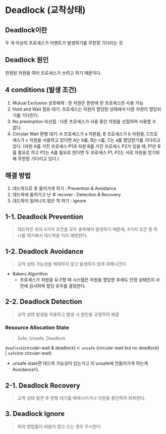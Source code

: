 # Deadlock (교착상태)

## Deadlock이란

두 개 이상의 프로세스가 이벤트가 발생하기를 무한정 기다리는 것



## Deadlock 원인

한정된 자원을 여러 프로세스가 쓰려고 하기 때문이다.



## 4 conditions (발생 조건)

1. Mutual Exclusion 상호배제 : 한 자원은 한번에 한 프로세스만 사용 가능
2. Hold and Wait 점유 대기: 프로세스는 자원이 할당된 상태에서 다른 자원이 할당되기를 기다린다.
3. No preemption 비선점 : 다른 프로세스가 사용 중인 자원을 선점하여 사용할 수 없다.
4. Circular Wait 환형 대기: A 프로세스가 a 자원을, B 프로세스가 b 자원을, C프로세스가 c 자원을 사용하고 있다면 A는 b룰, B는 c를, C는 a를 할당받기를 기다리고 있다. 
   (자원 A를 가진 프로세스 P1과 자원 B를 가진 프로세스 P2가 있을 때, P1은 B를 필요로 하고 P2는 A를 필요로 한다면 두 프로세스 P1, P2는 서로 자원을 얻기위해 무한정 기다리고 있다.)



## 해결 방법

1. 데드락으로 못 들어가게 하기 : Prevention & Avoidance
2. 데드락에 들어가고 난 후 recover : Detection & Recovery
3. 데드락이 일어나지 않은 척 하기 : Ignore



## 1-1. Deadlock Prevention

> 데드락은 위의 4가지 조건을 모두 충족해야 발생하기 때문에, 4가지 조건 중 하나를 제거해서 데드락을 미리 예방한다.



## 1-2. Deadlock Avoidance

> 교착 상태 가능성을 배제하지 않고 발생하지 않게 피해나간다.

- Bakers Algorithm
  - 프로세스가 자원을 요구할 때 시스템은 자원을 할당한 후에도 안정 상태인지 사전에 검사하여 할당 유무를 결정한다.



## 2-2. Deadlock Detection

> 교착 상태 발생을 허용하고 발생 시 원인을 규명하여 해결

### Resource Allocation State

> Safe, Unsafe, Deadlock

 `deadlock`(circular-wait & deadlock)  ⊂  `unsafe` (circular-wait but no deadlock)  |     `safe`(no circular-wait)

- unsafe state면 데드락 가능성이 있는거고 이 unsafe에 안들어가게 하는게 Avoidance다.



## 2-1. Deadlock Recovery

> 교착 상태 발견 후 환형 대기를 배제시키거나 자원을 중단하여 회복한다.



## 3. Deadlock Ignore

>  위의 방법들이 비용이 많으 드는 경우 무시한다.

